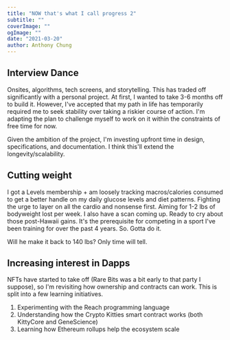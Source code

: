 ```yaml
---
title: "NOW that's what I call progress 2"
subtitle: ""
coverImage: ""
ogImage: ""
date: "2021-03-20"
author: Anthony Chung
---
```


## Interview Dance

Onsites, algorithms, tech screens, and storytelling. This has traded off significantly with a personal project. At first, I wanted to take 3-6 months off to build it. However, I've accepted that my path in life has temporarily required me to seek stability over taking a riskier course of action. I'm adapting the plan to challenge myself to work on it within the constraints of free time for now.

Given the ambition of the project, I'm investing upfront time in design, specifications, and documentation. I think this'll extend the longevity/scalability.

## Cutting weight

I got a Levels membership + am loosely tracking macros/calories consumed to get a better handle on my daily glucose levels and diet patterns. Fighting the urge to layer on all the cardio and nonsense first. Aiming for 1-2 lbs of bodyweight lost per week. I also have a scan coming up. Ready to cry about those post-Hawaii gains. It's the prerequisite for competing in a sport I've been training for over the past 4 years. So. Gotta do it.

Will he make it back to 140 lbs? Only time will tell.

## Increasing interest in Dapps 

NFTs have started to take off (Rare Bits was a bit early to that party I suppose), so I'm revisiting how ownership and contracts can work. This is split into a few learning initiatives.

1. Experimenting with the Reach programming language
2. Understanding how the Crypto Kitties smart contract works (both KittyCore and GeneScience)
3. Learning how Ethereum rollups help the ecosystem scale